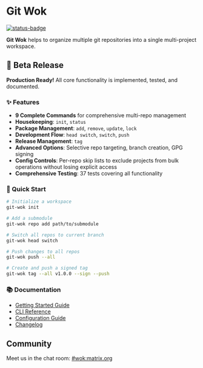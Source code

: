 # Git Wok

[![status-badge](https://ci.codeberg.org/api/badges/12553/status.svg)](https://ci.codeberg.org/repos/12553)

**Git Wok** helps to organize multiple git repositories into a single multi-project workspace.

## 🚀 Beta Release

**Production Ready!** All core functionality is implemented, tested, and documented.

### ✨ Features

- **9 Complete Commands** for comprehensive multi-repo management
- **Housekeeping**: `init`, `status`
- **Package Management**: `add`, `remove`, `update`, `lock`
- **Development Flow**: `head switch`, `switch`, `push`
- **Release Management**: `tag`
- **Advanced Options**: Selective repo targeting, branch creation, GPG signing
- **Config Controls**: Per-repo skip lists to exclude projects from bulk operations without losing explicit access
- **Comprehensive Testing**: 37 tests covering all functionality

### 🎯 Quick Start

```bash
# Initialize a workspace
git-wok init

# Add a submodule
git-wok repo add path/to/submodule

# Switch all repos to current branch
git-wok head switch

# Push changes to all repos
git-wok push --all

# Create and push a signed tag
git-wok tag --all v1.0.0 --sign --push
```

### 📚 Documentation

- [Getting Started Guide](docs/getting-started.md)
- [CLI Reference](docs/cli.md)
- [Configuration Guide](docs/wokfile.md)
- [Changelog](CHANGELOG.md)

## Community

Meet us in the chat room: [#wok:matrix.org](https://matrix.to/#/#wok:matrix.org)
